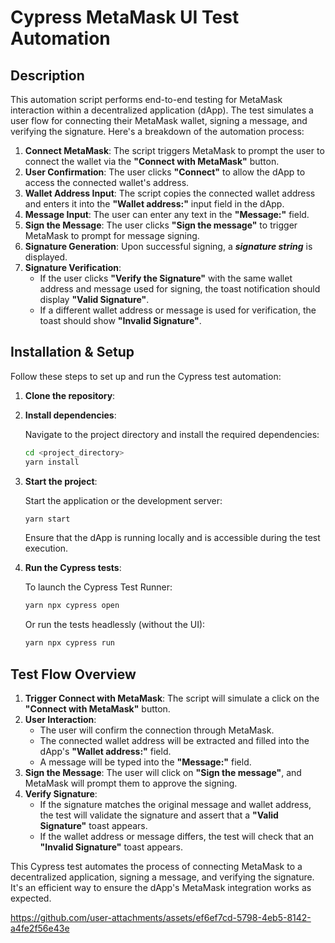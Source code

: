 # Cypress MetaMask UI Test Automation

## Description

This automation script performs end-to-end testing for MetaMask interaction within a decentralized application (dApp). The test simulates a user flow for connecting their MetaMask wallet, signing a message, and verifying the signature. Here's a breakdown of the automation process:

1. **Connect MetaMask**: The script triggers MetaMask to prompt the user to connect the wallet via the **"Connect with MetaMask"** button.
2. **User Confirmation**: The user clicks **"Connect"** to allow the dApp to access the connected wallet's address.
3. **Wallet Address Input**: The script copies the connected wallet address and enters it into the **"Wallet address:"** input field in the dApp.
4. **Message Input**: The user can enter any text in the **"Message:"** field.
5. **Sign the Message**: The user clicks **"Sign the message"** to trigger MetaMask to prompt for message signing.
6. **Signature Generation**: Upon successful signing, a **_signature string_** is displayed.
7. **Signature Verification**:
   - If the user clicks **"Verify the Signature"** with the same wallet address and message used for signing, the toast notification should display **"Valid Signature"**.
   - If a different wallet address or message is used for verification, the toast should show **"Invalid Signature"**.

## Installation & Setup

Follow these steps to set up and run the Cypress test automation:

1. **Clone the repository**:
2. **Install dependencies**:

    Navigate to the project directory and install the required dependencies:

    ```bash
    cd <project_directory>
    yarn install
    ```

3. **Start the project**:

    Start the application or the development server:

    ```bash
    yarn start
    ```

    Ensure that the dApp is running locally and is accessible during the test execution.

4. **Run the Cypress tests**:

    To launch the Cypress Test Runner:

    ```bash
    yarn npx cypress open
    ```

    Or run the tests headlessly (without the UI):

    ```bash
    yarn npx cypress run
    ```

## Test Flow Overview

1. **Trigger Connect with MetaMask**: The script will simulate a click on the **"Connect with MetaMask"** button.
2. **User Interaction**:
   - The user will confirm the connection through MetaMask.
   - The connected wallet address will be extracted and filled into the dApp's **"Wallet address:"** field.
   - A message will be typed into the **"Message:"** field.
3. **Sign the Message**: The user will click on **"Sign the message"**, and MetaMask will prompt them to approve the signing.
4. **Verify Signature**:
   - If the signature matches the original message and wallet address, the test will validate the signature and assert that a **"Valid Signature"** toast appears.
   - If the wallet address or message differs, the test will check that an **"Invalid Signature"** toast appears.


This Cypress test automates the process of connecting MetaMask to a decentralized application, signing a message, and verifying the signature. It's an efficient way to ensure the dApp's MetaMask integration works as expected.



https://github.com/user-attachments/assets/ef6ef7cd-5798-4eb5-8142-a4fe2f56e43e


